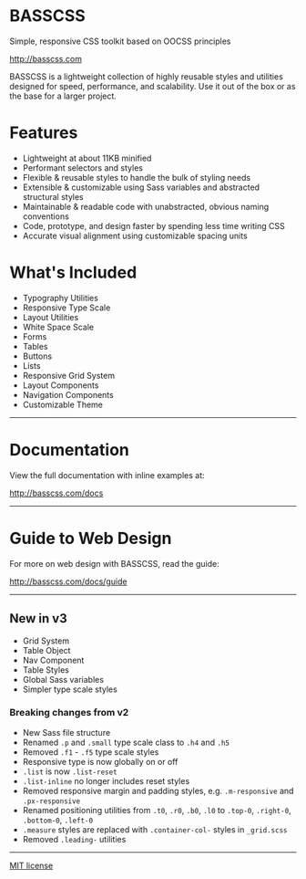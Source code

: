 # BASSCSS

Simple, responsive CSS toolkit based on OOCSS principles

http://basscss.com

BASSCSS is a lightweight collection of highly reusable styles and utilities designed for speed, performance, and scalability. Use it out of the box or as the base for a larger project.

# Features
- Lightweight at about 11KB minified
- Performant selectors and styles
- Flexible & reusable styles to handle the bulk of styling needs
- Extensible & customizable using Sass variables and abstracted structural styles
- Maintainable & readable code with unabstracted, obvious naming conventions
- Code, prototype, and design faster by spending less time writing CSS
- Accurate visual alignment using customizable spacing units

# What's Included
- Typography Utilities
- Responsive Type Scale
- Layout Utilities
- White Space Scale
- Forms
- Tables
- Buttons
- Lists
- Responsive Grid System
- Layout Components
- Navigation Components
- Customizable Theme

---

# Documentation
View the full documentation with inline examples at:

http://basscss.com/docs

---

# Guide to Web Design
For more on web design with BASSCSS, read the guide:

http://basscss.com/docs/guide

---

## New in v3
- Grid System
- Table Object
- Nav Component
- Table Styles
- Global Sass variables
- Simpler type scale styles

### Breaking changes from v2
- New Sass file structure
- Renamed `.p` and `.small` type scale class to `.h4` and `.h5`
- Removed `.f1` - `.f5` type scale styles
- Responsive type is now globally on or off
- `.list` is now `.list-reset`
- `.list-inline` no longer includes reset styles
- Removed responsive margin and padding styles, e.g. `.m-responsive` and `.px-responsive`
- Renamed positioning utilities from `.t0`, `.r0`, `.b0`, `.l0` to `.top-0`, `.right-0`, `.bottom-0`, `.left-0`
- `.measure` styles are replaced with `.container-col-` styles in `_grid.scss`
- Removed `.leading-` utilities

---

[MIT license](http://opensource.org/licenses/MIT)

